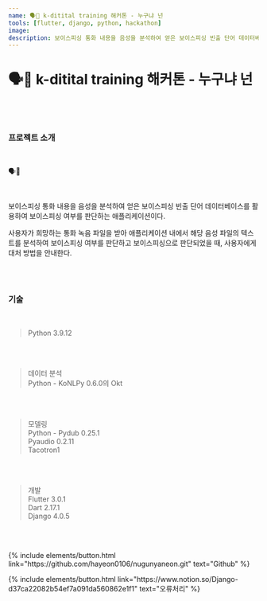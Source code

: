 ```yaml
---
name: 🗣📱 k-ditital training 해커톤 - 누구냐 넌
tools: [flutter, django, python, hackathon]
image:
description: 보이스피싱 통화 내용을 음성을 분석하여 얻은 보이스피싱 빈출 단어 데이터베이스를 활용하여 보이스피싱 여부를 판단하는 애플리케이션.
---
```


# **🗣📱 k-ditital training 해커톤 - 누구냐 넌**

<br>
<br>

### **프로젝트 소개**

<br>

🗣📱

<br>

보이스피싱 통화 내용을 음성을 분석하여 얻은 보이스피싱 빈출 단어 데이터베이스를 활용하여 보이스피싱 여부를 판단하는 애플리케이션이다.
  
사용자가 희망하는 통화 녹음 파일을 받아 애플리케이션 내에서 해당 음성 파일의 텍스트를 분석하여 보이스피싱 여부를 판단하고 보이스피싱으로 판단되었을 때, 사용자에게 대처 방법을 안내한다.

<br>
<br>

### **기술**
<br>

> Python 3.9.12

<br>
<br>

> 데이터 분석  
> Python - KoNLPy 0.6.0의 Okt

<br>
<br>

> 모델링  
> Python - Pydub 0.25.1  
>          Pyaudio 0.2.11  
>          Tacotron1

<br>
<br>

> 개발  
> Flutter 3.0.1  
> Dart 2.17.1  
> Django 4.0.5  

<br>
<br>


<p class="text-center">
{% include elements/button.html link="https://github.com/hayeon0106/nugunyaneon.git" text="Github" %}
</p>

<p class="text-center">
{% include elements/button.html link="https://www.notion.so/Django-d37ca22082b54ef7a091da560862e1f1" text="오류처리" %}
</p>